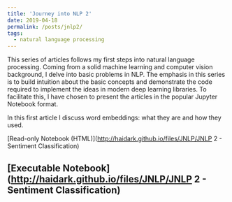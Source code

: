 ```yaml
---
title: 'Journey into NLP 2'
date: 2019-04-18
permalink: /posts/jnlp2/
tags:
  - natural language processing
---
```


This series of articles follows my first steps into natural language processing. Coming from a solid machine learning and computer vision background, I delve into basic problems in NLP. The emphasis in this series is to build intuition about the basic concepts and demonstrate the code required to implement the ideas in modern deep learning libraries. To facilitate this, I have chosen to present the articles in the popular Jupyter Notebook format.

In this first article I discuss word embeddings: what they are and how they used.

[Read-only Notebook (HTML)](http://haidark.github.io/files/JNLP/JNLP 2 - Sentiment Classification)

[Executable Notebook](http://haidark.github.io/files/JNLP/JNLP 2 - Sentiment Classification)
------